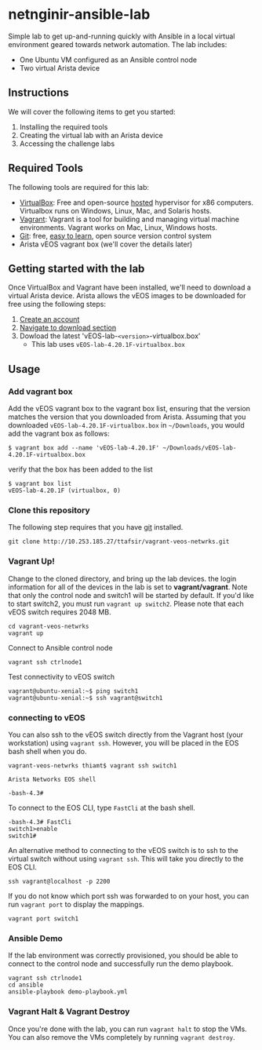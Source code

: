 # netnginir-ansible-lab
Simple lab to get up-and-running quickly with Ansible in a local virtual environment geared towards network automation. The lab includes:

- One Ubuntu VM configured as an Ansible control node
- Two virtual Arista device 


## Instructions
We will cover the following items to get you started:
1. Installing the required tools
2. Creating the virtual lab with an Arista device
3. Accessing the challenge labs


## Required Tools
The following tools are required for this lab:
- [VirtualBox](https://www.virtualbox.org): Free and open-source [hosted](https://en.wikipedia.org/wiki/Hypervisor#Classification) hypervisor for x86 computers. Virtualbox runs on Windows, Linux, Mac, and Solaris hosts.
- [Vagrant](https://www.vagrantup.com): Vagrant is a tool for building and managing virtual machine environments. Vagrant works on Mac, Linux, Windows hosts.
- [Git](https://git-scm.com): free, [easy to learn](https://git-scm.com/doc), open source version control system 
- Arista vEOS vagrant box (we'll cover the details later)


## Getting started with the lab
Once VirtualBox and Vagrant have been installed, we'll need to download a virtual Arista device. Arista allows the vEOS images to be downloaded for free using the following steps:

1. [Create an account](https://www.arista.com/en/user-registration)
2. [Navigate to download section](https://www.arista.com/en/support/software-download)
3. Dowload the latest 'vEOS-lab-`<version>`-virtualbox.box'
	* This lab uses `vEOS-lab-4.20.1F-virtualbox.box`


## Usage 
### Add vagrant box 
Add the vEOS vagrant box to the vagrant box list, ensuring that the version matches the version that you downloaded from Arista. Assuming that you downloaded `vEOS-lab-4.20.1F-virtualbox.box` in `~/Downloads`, you would add the vagrant box as follows:

```
$ vagrant box add --name 'vEOS-lab-4.20.1F' ~/Downloads/vEOS-lab-4.20.1F-virtualbox.box
```

verify that the box has been added to the list

```
$ vagrant box list
vEOS-lab-4.20.1F (virtualbox, 0)
```


### Clone this repository
The following step requires that you have [git](https://git-scm.com) installed.

```
git clone http://10.253.185.27/ttafsir/vagrant-veos-netwrks.git
```


### Vagrant Up!
Change to the cloned directory, and bring up the lab devices. the login information for all of the devices in the lab is set to **vagrant/vagrant**. Note that only the control node and switch1 will be started by default. If you'd like to start switch2, you must run `vagrant up switch2`. Please note that each vEOS switch requires 2048 MB.

```
cd vagrant-veos-netwrks
vagrant up
```

Connect to Ansible control node
```
vagrant ssh ctrlnode1
```

Test connectivity to vEOS switch
```
vagrant@ubuntu-xenial:~$ ping switch1
vagrant@ubuntu-xenial:~$ ssh vagrant@switch1 
```

### connecting to vEOS
You can also ssh to the vEOS switch directly from the Vagrant host (your workstation) using `vagrant ssh`. However, you will be placed in the EOS bash shell when you do.

```
vagrant-veos-netwrks thiamt$ vagrant ssh switch1

Arista Networks EOS shell

-bash-4.3# 

```

To connect to the EOS CLI, type `FastCli` at the bash shell.

```
-bash-4.3# FastCli
switch1>enable
switch1#
```

An alternative method to connecting to the vEOS switch is to ssh to the virtual switch without using `vagrant ssh`. This will take you directly to the EOS CLI.

```
ssh vagrant@localhost -p 2200
```

If you do not know which port ssh was forwarded to on your host, you can run `vagrant port` to display the mappings.

```
vagrant port switch1
```

### Ansible Demo
If the lab environment was correctly provisioned, you should be able to connect to the control node and successfully run the demo playbook.

```
vagrant ssh ctrlnode1
cd ansible
ansible-playbook demo-playbook.yml
```

### Vagrant Halt & Vagrant Destroy
Once you're done with the lab, you can run `vagrant halt` to stop the VMs. You can also remove the VMs completely by running `vagrant destroy`.